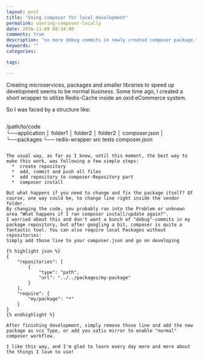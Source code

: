 ```yaml
---
layout: post
title: "Using composer for local development"
permalink: usering-composer-locally
date: 2016-11-09 08:34:00
comments: true
description: "no more debug commits in newly created composer package."
keywords: ""
categories:

tags:

---
```


Creating microservices, packages and smaller libraries to speed up development seems to be normal business.
Some time ago, I created a short wrapper to utilize Redis-Cache inside an oxid eCommerce system.

So I was faced by a structure like:

```
```
/path/to/code   
└──application
│    folder1
│     folder2
│     folder2
│     composer.json
│   
└──packages
       └── redis-wrapper
              src
              tests
              composer.json
```

The usual way, as far as I knew, until this moment, the best way to make this work, was following a few simple steps:
  *  create repository
  *  add, commit and push all files
  *  add repository to composer-Repository part
  *  composer install
 
But what happens if you need to change and fix the package itself? Of course, one way could be, to change line right inside the vendor folder.
By changing the code, you probably ran into the Problem or unknown area "What happens if I ran composer install/update again?".
I worried about this and don't want a bunch of "debug"-commits in my package repository, but after googling a bit, composer is quite a fantastic tool. You can also require local Packages without repositories:
Simply add those line to your composer.json and go on developing

{% highlight json %}
{
    "repositories": [
        {
            "type": "path",
            "url": "../../packages/my-package"
        }
    ],
    "require": {
        "my/package": "*"
    }
}
{% endhighlight %}

After finishing development, simply remove those line and add the new package as vcs Type, or add you satis mirror to enable "normal" composer workflow.

I like this way, and I'm glad to learn every day more and more about the things I love to use!
